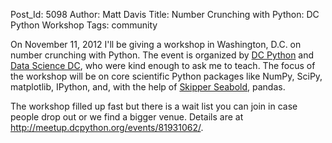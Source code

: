 Post_Id: 5098
Author: Matt Davis
Title: Number Crunching with Python: DC Python Workshop
Tags: community

<p>On November 11, 2012 I'll be giving a workshop in Washington, D.C. on number crunching with Python. The event is organized by <a href="http://meetup.dcpython.org/">DC Python</a> and <a href="http://www.meetup.com/Data-Science-DC/">Data Science DC</a>, who were kind enough to ask me to teach. The focus of the workshop will be on core scientific Python packages like NumPy, SciPy, matplotlib, IPython, and, with the help of <a href="http://jseabold.net/">Skipper Seabold</a>, pandas.</p>
<p>The workshop filled up fast but there is a wait list you can join in case people drop out or we find a bigger venue. Details are at <a href="http://meetup.dcpython.org/events/81931062/">http://meetup.dcpython.org/events/81931062/</a>.</p>
